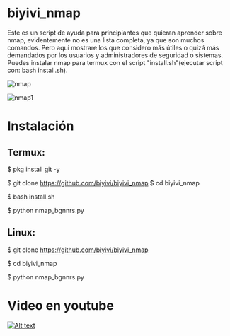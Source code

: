 # biyivi_nmap
Este es un script de ayuda para principiantes que quieran aprender sobre nmap, evidentemente no es una lista completa,  ya que son muchos comandos.  Pero aqui mostrare los que considero más útiles o quizá más demandados por los usuarios  y administradores de seguridad o sistemas. Puedes instalar nmap para termux con el script "install.sh"(ejecutar script con: bash install.sh). 

![nmap](https://user-images.githubusercontent.com/75817113/125015698-a4efce80-e035-11eb-99fd-1402df7ed007.jpg)

![nmap1](https://user-images.githubusercontent.com/75817113/125015779-c9e44180-e035-11eb-9eb6-e866be57533a.jpg)

# Instalación
## Termux: 
$ pkg install git -y

$ git clone https://github.com/biyivi/biyivi_nmap
$ cd biyivi_nmap

$ bash install.sh

$ python nmap_bgnnrs.py

## Linux:
$ git clone https://github.com/biyivi/biyivi_nmap

$ cd biyivi_nmap

$ python nmap_bgnnrs.py
# Video en youtube 
[![Alt text](https://img.youtube.com/vi/HgT-705ph44/0.jpg)](https://www.youtube.com/watch?v=HgT-705ph44)
